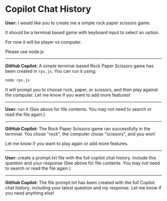 # Copilot Chat History

**User:** I would like you to create me a simple rock paper scissors game.

It should be a terminal based game with keyboard input to select an option.

For now it will be player vs computer.

Please use node.js

---

**GitHub Copilot:**
A simple terminal-based Rock Paper Scissors game has been created in `rps.js`. You can run it using:

```sh
node rps.js
```

It will prompt you to choose rock, paper, or scissors, and then play against the computer. Let me know if you want to add more features!

---

**User:** run it (See <attachments> above for file contents. You may not need to search or read the file again.)

---

**GitHub Copilot:**
The Rock Paper Scissors game ran successfully in the terminal. You chose "rock", the computer chose "scissors", and you won!

Let me know if you want to play again or add more features.

---

**User:** create a prompt.txt file with the full copilot chat history. Include this question and your response (See <attachments> above for file contents. You may not need to search or read the file again.)

---

**GitHub Copilot:**
The file prompt.txt has been created with the full Copilot chat history, including your latest question and my response. Let me know if you need anything else!
